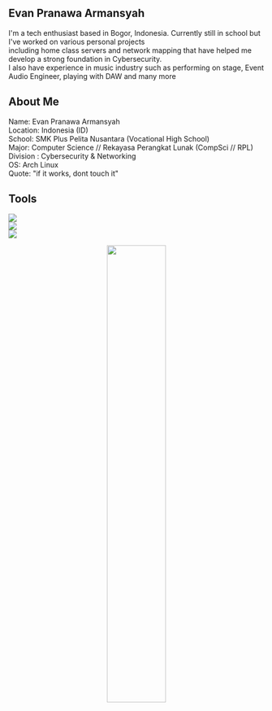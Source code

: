 
## Evan Pranawa Armansyah 

<p>I'm a tech enthusiast based in Bogor, Indonesia. 
Currently still in school but I've worked on various personal projects<br>including home class servers 
and network mapping that have helped me develop a strong foundation in 
Cybersecurity.<br> I also have experience in music industry such as performing on stage, Event Audio Engineer, playing with DAW and many more</p>

## About Me
Name: Evan Pranawa Armansyah<br>
Location: Indonesia (ID) <br>
School: SMK Plus Pelita Nusantara (Vocational High School)  <br>
Major: Computer Science // Rekayasa Perangkat Lunak (CompSci // RPL)<br>
Division : Cybersecurity & Networking<br>
OS: Arch Linux<br>
Quote: "if it works, dont touch it"<br>

## Tools
<p align="left"> 
  <img src="https://skillicons.dev/icons?i=html,css,js,nodejs,vscode,bash"/> <br>
  <img src="https://skillicons.dev/icons?i=stackoverflow,github,arch,vim,kali,npm"/> <br>
  <img src="https://skillicons.dev/icons?i=discord,linux,debian,replit"/>
</p>

<p align="center"> 
  <img src="https://github-readme-streak-stats.herokuapp.com/?user=Evan52436&theme=tokyonight&hide_border=true&background=0d1117" width="48%"> 
</p>




